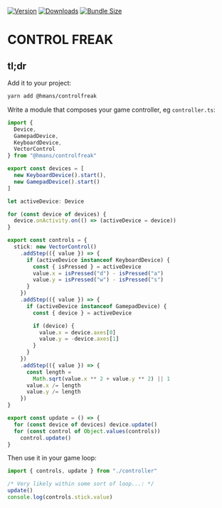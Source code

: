 [![Version](https://img.shields.io/npm/v/@hmans/controlfreak)](https://www.npmjs.com/package/@hmans/controlfreak)
[![Downloads](https://img.shields.io/npm/dt/@hmans/controlfreak.svg)](https://www.npmjs.com/package/@hmans/controlfreak)
[![Bundle Size](https://img.shields.io/bundlephobia/min/@hmans/controlfreak?label=bundle%20size)](https://bundlephobia.com/result?p=@hmans/controlfreak)

# CONTROL FREAK

## tl;dr

Add it to your project:

```sh
yarn add @hmans/controlfreak
```

Write a module that composes your game controller, eg `controller.ts`:

```ts
import {
  Device,
  GamepadDevice,
  KeyboardDevice,
  VectorControl
} from "@hmans/controlfreak"

export const devices = [
  new KeyboardDevice().start(),
  new GamepadDevice().start()
]

let activeDevice: Device

for (const device of devices) {
  device.onActivity.on(() => (activeDevice = device))
}

export const controls = {
  stick: new VectorControl()
    .addStep(({ value }) => {
      if (activeDevice instanceof KeyboardDevice) {
        const { isPressed } = activeDevice
        value.x = isPressed("d") - isPressed("a")
        value.y = isPressed("w") - isPressed("s")
      }
    })
    .addStep(({ value }) => {
      if (activeDevice instanceof GamepadDevice) {
        const { device } = activeDevice

        if (device) {
          value.x = device.axes[0]
          value.y = -device.axes[1]
        }
      }
    })
    .addStep(({ value }) => {
      const length =
        Math.sqrt(value.x ** 2 + value.y ** 2) || 1
      value.x /= length
      value.y /= length
    })
}

export const update = () => {
  for (const device of devices) device.update()
  for (const control of Object.values(controls))
    control.update()
}
```

Then use it in your game loop:

```ts
import { controls, update } from "./controller"

/* Very likely within some sort of loop...: */
update()
console.log(controls.stick.value)
```
